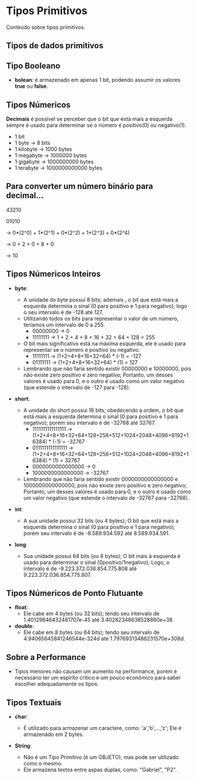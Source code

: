 # Tipos Primitivos
Conteúdo sobre tipos primitivos.

## Tipos de dados primitivos

## Tipo Booleano
- **bolean**: é armazenado em apenas 1 bit, podendo assumir os valores **true** ou **false**.

## Tipos Númericos
**Decimais** é possível se perceber que o bit que está mais a esquerda sempre é usado para determinar se o número é
positivo(0) ou negativo(1).
- 1 bit
- 1 byte -> 8 bits
- 1 kilobyte -> 1000 bytes
- 1 megabyte -> 1000000 bytes
- 1 gigabyte -> 1000000000 bytes
- 1 terabyte -> 1000000000000 bytes

## Para converter um número binário para decimal...
 43210
 
 01010
 
-> 0*(2^0) + 1*(2^1) + 0*(2^2) + 1*(2^3) + 0*(2^4)

-> 0 + 2 + 0 + 8 + 0

-> 10

## Tipos Númericos Inteiros
- **byte**:
  - A unidade do byte possui 8 bits; ademais , o bit que está mais a esquerda determina o sinal (0 para positivo e 1 para negativo); logo
    o seu intervalo é de -128 até 127.
  - Utilizando todos os bits para representar o valor de um número, teríamos um intervalo de 0 a 255.
    - 00000000 -> 0
    - 11111111 -> 1 + 2 + 4 + 8 + 16 + 32 + 64 + 128 = 255
  - O bit mais significativo está na máxima esquerda, ele é usado para representar se o número é positivo ou negativo:
    - 11111111 -> (1+2+4+8+16+32+64) * (-1) = -127
    - 01111111 -> (1+2+4+8+16+32+64) * (1) = 127
  - Lembrando que não faria sentido existir 00000000 e 10000000, pois não existe zero positivo e zero negativo; Portanto, um desses valores é usado para 0, e o outro é usado         como um valor negativo (que estende o intervalo de -127 para -128).
 
- **short**:
  - A unidade do short possui 16 bits; obedecendo a ordem, o bit que está mais a esquerda determina o sinal (0 para positivo e 1 para negativo); porém
  seu intervalo é de -32768 até 32767.
    - 1111111111111111 -> (1+2+4+8+16+32+64+128+256+512+1024+2048+4096+8192+16384) * (-1) = -32767
    - 0111111111111111 -> (1+2+4+8+16+32+64+128+256+512+1024+2048+4096+8192+16384) * (1) = 32767
    - 0000000000000000 -> 0
    - 1000000000000000 -> -32767
  - Lembrando que não faria sentido existir 0000000000000000 e 1000000000000000, pois não existe zero positivo e zero negativo; Portanto, um desses valores é usado para 0, e o       outro é usado como um valor negativo (que estende o intervalo de -32767 para -32768).
  
- **int**:
  - A sua unidade possui 32 bits (ou 4 bytes); O bit que está mais a esquerda determina o sinal (0 para positivo e 1 para negativo); porém
    seu intervalo é de -8.589.934.592 até 8.589.934.591.
  
- **long**:
  - Sua unidade possui 64 bits (ou 8 bytes); O bit mais à esquerda é usado para determinar o sinal (0positivo/1negativo); Logo, o intervalo é de -9.223.372.036.854.775.808 até       9.223.372.036.854.775.807.
  
## Tipos Númericos de Ponto Flutuante
- **float**:
  - Ele cabe em 4 bytes (ou 32 bits); tendo seu intervalo de 1.40129846432481707e-45 até 3.40282346638528860e+38.
- **double**:
  - Ele cabe em 8 bytes (ou 64 bits); tendo seu intervalo de 4.94065645841246544e-324d até 1.79769313486231570e+308d.
  
## Sobre a Performance
- Tipos menores não causam um aumento na performance, porém é necessário ter um espiríto crítico e um pouco econômico para saber escolher adequadamente os tipos.

## Tipos Textuais
- **char**:
  - É utilizado para armazenar um caractere, como: 'a','b',...,'z'; Ele é armazenado em 2 bytes.
  
- **String**:
  - Não é um Tipo Primitivo (é um OBJETO), mas pode ser utilizado como o mesmo.
  - Ele armazena textos entre aspas duplas, como: "Gabriel", "P2".
  
  
  


  
